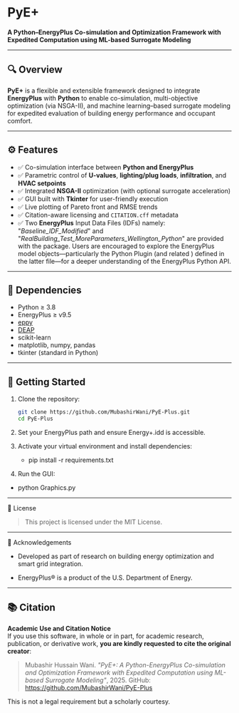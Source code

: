 # PyE+

**A Python–EnergyPlus Co-simulation and Optimization Framework with Expedited Computation using ML-based Surrogate Modeling**

---

## 🔍 Overview

**PyE+** is a flexible and extensible framework designed to integrate **EnergyPlus** with **Python** to enable co-simulation, multi-objective optimization (via NSGA-II), and machine learning–based surrogate modeling for expedited evaluation of building energy performance and occupant comfort.

---

## ⚙️ Features

- ✅ Co-simulation interface between **Python and EnergyPlus**
- ✅ Parametric control of **U-values**, **lighting/plug loads**, **infiltration**, and **HVAC setpoints**
- ✅ Integrated **NSGA-II** optimization (with optional surrogate acceleration)
- ✅ GUI built with **Tkinter** for user-friendly execution
- ✅ Live plotting of Pareto front and RMSE trends
- ✅ Citation-aware licensing and `CITATION.cff` metadata
- ✅ Two **EnergyPlus** Input Data Files (IDFs) namely: "_Baseline_IDF_Modified_" and "_RealBuilding_Test_MoreParameters_Wellington_Python_" are provided with the package. Users are encouraged to explore the EnergyPlus model objects—particularly the Python Plugin (and related ) defined in the latter file—for a deeper understanding of the EnergyPlus Python API.

---

## 🧪 Dependencies

- Python ≥ 3.8
- EnergyPlus ≥ v9.5
- [eppy](https://github.com/santoshphilip/eppy)
- [DEAP](https://github.com/DEAP/deap)
- scikit-learn
- matplotlib, numpy, pandas
- tkinter (standard in Python)

---

## 🚀 Getting Started

1. Clone the repository:
   ```bash
   git clone https://github.com/MubashirWani/PyE-Plus.git
   cd PyE-Plus
2. Set your EnergyPlus path and ensure Energy+.idd is accessible.

3. Activate your virtual environment and install dependencies:

   - pip install -r requirements.txt
     
4. Run the GUI:

  - python Graphics.py

---

📄 License

> This project is licensed under the MIT License.

---

🧠 Acknowledgements
   - Developed as part of research on building energy optimization and smart grid integration.

   - EnergyPlus® is a product of the U.S. Department of Energy.

---

## 📚 Citation

**Academic Use and Citation Notice**  
If you use this software, in whole or in part, for academic research, publication, or derivative work, **you are kindly requested to cite the original creator**:

> Mubashir Hussain Wani. _"PyE+: A Python-EnergyPlus Co-simulation and Optimization Framework with Expedited Computation using ML-based Surrogate Modeling"_, 2025. GitHub: https://github.com/MubashirWani/PyE-Plus

This is not a legal requirement but a scholarly courtesy.
